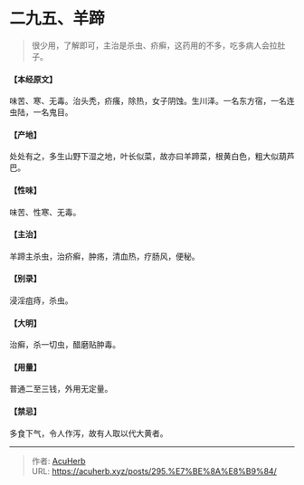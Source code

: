 # 二九五、羊蹄


> 很少用，了解即可，主治是杀虫、疥癣，这药用的不多，吃多病人会拉肚子。

#### 【本经原文】
味苦、寒、无毒。治头秃，疥瘙，除热，女子阴蚀。生川泽。一名东方宿，一名连虫陆，一名鬼目。
#### 【产地】
处处有之，多生山野下湿之地，叶长似菜，故亦曰羊蹄菜，根黄白色，粗大似葫芦巴。
#### 【性味】
味苦、性寒、无毒。
#### 【主治】
羊蹄主杀虫，治疥癣，肿疡，清血热，疗肠风，便秘。
#### 【别录】
浸淫疽痔，杀虫。
#### 【大明】
治癣，杀一切虫，醋磨贴肿毒。
#### 【用量】
普通二至三钱，外用无定量。
#### 【禁忌】
多食下气，令人作泻，故有人取以代大黄者。

---

> 作者: [AcuHerb](https://acuherb.xyz)  
> URL: https://acuherb.xyz/posts/295.%E7%BE%8A%E8%B9%84/  

